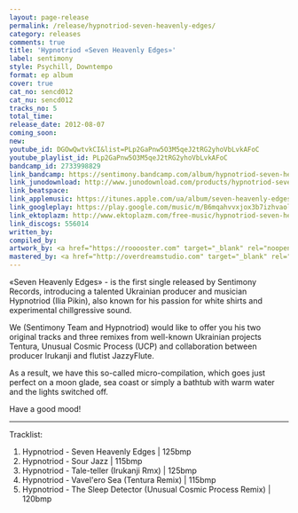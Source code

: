 ```yaml
---
layout: page-release
permalink: /release/hypnotriod-seven-heavenly-edges/
category: releases
comments: true
title: 'Hypnotriod «Seven Heavenly Edges»'
label: sentimony
style: Psychill, Downtempo
format: ep album
cover: true
cat_no: sencd012
cat_nu: sencd012
tracks_no: 5
total_time: 
release_date: 2012-08-07
coming_soon: 
new: 
youtube_id: DGOwQwtvkCI&list=PLp2GaPnw5O3M5qeJ2tRG2yhoVbLvkAFoC
youtube_playlist_id: PLp2GaPnw5O3M5qeJ2tRG2yhoVbLvkAFoC
bandcamp_id: 2733998829
link_bandcamp: https://sentimony.bandcamp.com/album/hypnotriod-seven-heavenly-edges
link_junodownload: http://www.junodownload.com/products/hypnotriod-seven-heavenly-edges/2022833-02
link_beatspace: 
link_applemusic: https://itunes.apple.com/ua/album/seven-heavenly-edges-ep/id1272433925?l=uk
link_googleplay: https://play.google.com/music/m/B6mqahvvxjox3b7izhvaoltnr2e?t=Hypnotriod_Seven_Heavenly_Edges
link_ektoplazm: http://www.ektoplazm.com/free-music/hypnotriod-seven-heavenly-edges
link_discogs: 556014
written_by: 
compiled_by: 
artwork_by: <a href="https://rooooster.com" target="_blank" rel="noopener">Anton Pivniuk</a>
mastered_by: <a href="http://overdreamstudio.com" target="_blank" rel="noopener">Makus @ Overdream Studio</a>
---
```


«Seven Heavenly Edges» - is the first single released by Sentimony Records, introducing a talented Ukrainian producer and musician Hypnotriod (Ilia Pikin), also known for his passion for white shirts and experimental chillgressive sound.

We (Sentimony Team and Hypnotriod) would like to offer you his two original tracks and three remixes from well-known Ukrainian projects Tentura, Unusual Cosmic Process (UCP) and collaboration between producer Irukanji and flutist JazzyFlute.

As a result, we have this so-called micro-compilation, which goes just perfect on a moon glade, sea coast or simply a bathtub with warm water and the lights switched off.

Have a good mood!

---
Tracklist:

01. Hypnotriod - Seven Heavenly Edges \| 125bmp
02. Hypnotriod - Sour Jazz \| 115bmp
03. Hypnotriod - Tale-teller (Irukanji Rmx) \| 125bmp
04. Hypnotriod - Vavel'ero Sea (Tentura Remix) \| 115bmp
05. Hypnotriod - The Sleep Detector (Unusual Cosmic Process Remix) \| 120bmp


